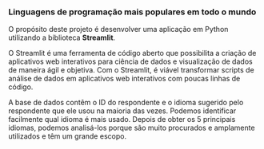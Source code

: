 ### Linguagens de programação mais populares em todo o mundo

O propósito deste projeto é desenvolver uma aplicação em Python utilizando a biblioteca **Streamlit**. 

O Streamlit é uma ferramenta de código aberto que possibilita a criação de aplicativos web interativos para ciência de dados e visualização de dados de maneira ágil e objetiva. Com o Streamlit, é viável transformar scripts de análise de dados em aplicativos web interativos com poucas linhas de código.


A base de dados contêm o ID do respondente e o idioma sugerido pelo respondente que ele usou na maioria das vezes. Podemos identificar facilmente qual idioma é mais usado. Depois de obter os 5 principais idiomas, podemos analisá-los porque são muito procurados e amplamente utilizados e têm um grande escopo.


